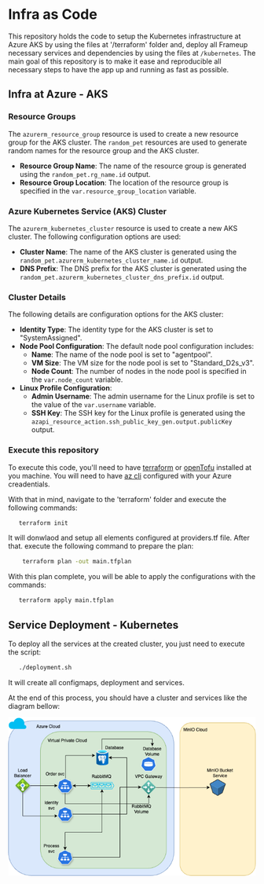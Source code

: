 # Infra as Code

This repository holds the code to setup the Kubernetes infrastructure at Azure AKS by using the files at '/terraform' folder and, deploy all Frameup necessary services and dependencies by using the files at `/kubernetes`.
The main goal of this repository is to make it ease and reproducible all necessary steps to have the app up and running as fast as possible.

## Infra at Azure - AKS

### Resource Groups

The `azurerm_resource_group` resource is used to create a new resource group for the AKS cluster. The `random_pet` resources are used 
to generate random names for the resource group and the AKS cluster.

*   **Resource Group Name**: The name of the resource group is generated using the `random_pet.rg_name.id` output.
*   **Resource Group Location**: The location of the resource group is specified in the `var.resource_group_location` variable.

### Azure Kubernetes Service (AKS) Cluster

The `azurerm_kubernetes_cluster` resource is used to create a new AKS cluster. The following configuration options are used:

*   **Cluster Name**: The name of the AKS cluster is generated using the `random_pet.azurerm_kubernetes_cluster_name.id` output.
*   **DNS Prefix**: The DNS prefix for the AKS cluster is generated using the `random_pet.azurerm_kubernetes_cluster_dns_prefix.id` 
output.

### Cluster Details

The following details are configuration options for the AKS cluster:

*   **Identity Type**: The identity type for the AKS cluster is set to "SystemAssigned".
*   **Node Pool Configuration**: The default node pool configuration includes:
    *   **Name**: The name of the node pool is set to "agentpool".
    *   **VM Size**: The VM size for the node pool is set to "Standard_D2s_v3".
    *   **Node Count**: The number of nodes in the node pool is specified in the `var.node_count` variable.
*   **Linux Profile Configuration**:
    *   **Admin Username**: The admin username for the Linux profile is set to the value of the `var.username` variable.
    *   **SSH Key**: The SSH key for the Linux profile is generated using the 
`azapi_resource_action.ssh_public_key_gen.output.publicKey` output.

### Execute this repository

To execute this code, you'll need to have [terraform](https://developer.hashicorp.com/terraform/tutorials/aws-get-started/install-cli) or [openTofu](https://opentofu.org/docs/intro/install/) installed at you machine.
You will need to have [az cli](https://learn.microsoft.com/pt-pt/cli/azure/) configured with your Azure creadentials.

With that in mind, navigate to the 'terraform' folder and execute the following commands:

```sh
   terraform init
```

It will donwlaod and setup all elements configured at providers.tf file.
After that. execute the following command to prepare the plan:

```sh
    terraform plan -out main.tfplan
```

With this plan complete, you will be able to apply the configurations with the commands:

```sh
   terraform apply main.tfplan
```

## Service Deployment - Kubernetes

To deploy all the services at the created cluster, you just need to execute the script:

```sh
   ./deployment.sh
```

It will create all configmaps, deployment and services.

At the end of this process, you should have a cluster and services like the diagram bellow:

![Diagram](doc/InfraAsCodeDiagram_.png)
